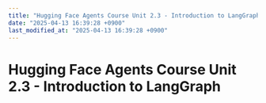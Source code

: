 ```yaml
---
title: "Hugging Face Agents Course Unit 2.3 - Introduction to LangGraph"
date: "2025-04-13 16:39:28 +0900"
last_modified_at: "2025-04-13 16:39:28 +0900"
---
```


# Hugging Face Agents Course Unit 2.3 - Introduction to LangGraph
